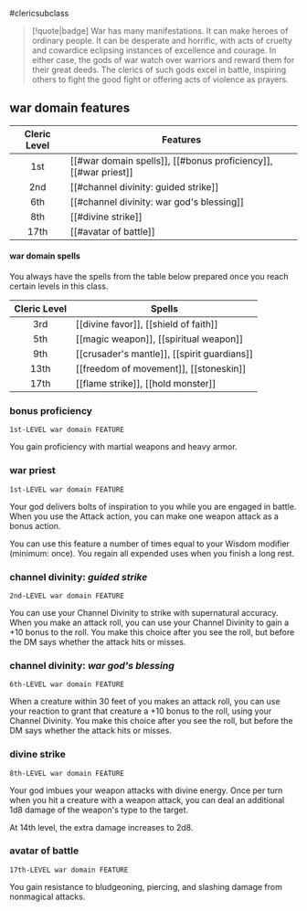 #clericsubclass

> [!quote|badge] 
> War has many manifestations. It can make heroes of ordinary people. It can be desperate and horrific, with acts of cruelty and cowardice eclipsing instances of excellence and courage. In either case, the gods of war watch over warriors and reward them for their great deeds. The clerics of such gods excel in battle, inspiring others to fight the good fight or offering acts of violence as prayers.
## war domain features
| **Cleric Level** | **Features**                                                    |
| :--------------: | --------------------------------------------------------------- |
|       1st        | [[#war domain spells]], [[#bonus proficiency]], [[#war priest]] |
|       2nd        | [[#channel divinity: guided strike]]                            |
|       6th        | [[#channel divinity: war god's blessing]]                       |
|       8th        | [[#divine strike]]                                              |
|       17th       | [[#avatar of battle]]                                           |
#### war domain spells
You always have the spells from the table below prepared once you reach certain levels in this class.

| **Cleric Level** | **Spells**                                  |
| :--------------: | ------------------------------------------- |
|       3rd        | [[divine favor]], [[shield of faith]]       |
|       5th        | [[magic weapon]], [[spiritual weapon]]      |
|       9th        | [[crusader's mantle]], [[spirit guardians]] |
|       13th       | [[freedom of movement]], [[stoneskin]]      |
|       17th       | [[flame strike]], [[hold monster]]          |
### bonus proficiency
`1st-LEVEL war domain FEATURE`

You gain proficiency with martial weapons and heavy armor.
### war priest
`1st-LEVEL war domain FEATURE`

Your god delivers bolts of inspiration to you while you are engaged in battle. When you use the Attack action, you can make one weapon attack as a bonus action.

You can use this feature a number of times equal to your Wisdom modifier (minimum: once). You regain all expended uses when you finish a long rest.
### channel divinity: *guided strike*
`2nd-LEVEL war domain FEATURE`

You can use your Channel Divinity to strike with supernatural accuracy. When you make an attack roll, you can use your Channel Divinity to gain a +10 bonus to the roll. You make this choice after you see the roll, but before the DM says whether the attack hits or misses.
### channel divinity: *war god's blessing*
`6th-LEVEL war domain FEATURE`

When a creature within 30 feet of you makes an attack roll, you can use your reaction to grant that creature a +10 bonus to the roll, using your Channel Divinity. You make this choice after you see the roll, but before the DM says whether the attack hits or misses.
### divine strike
`8th-LEVEL war domain FEATURE`

Your god imbues your weapon attacks with divine energy. Once per turn when you hit a creature with a weapon attack, you can deal an additional 1d8 damage of the weapon's type to the target.

At 14th level, the extra damage increases to 2d8.
### avatar of battle
`17th-LEVEL war domain FEATURE`

You gain resistance to bludgeoning, piercing, and slashing damage from nonmagical attacks.
